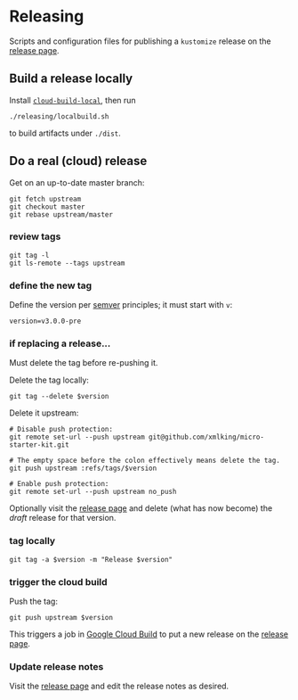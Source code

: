 # Releasing

[release page]: https://github.com/xmlking/micro-starter-kit/releases
[`cloud-build-local`]: https://github.com/GoogleCloudPlatform/cloud-build-local
[google cloud build]: https://cloud.google.com/cloud-build
[semver]: https://semver.org

Scripts and configuration files for publishing a
`kustomize` release on the [release page].

## Build a release locally

Install [`cloud-build-local`], then run

```
./releasing/localbuild.sh
```

to build artifacts under `./dist`.

## Do a real (cloud) release

Get on an up-to-date master branch:

```
git fetch upstream
git checkout master
git rebase upstream/master
```

### review tags

```
git tag -l
git ls-remote --tags upstream
```

### define the new tag

Define the version per [semver] principles; it must start with `v`:

```
version=v3.0.0-pre
```

### if replacing a release...

Must delete the tag before re-pushing it.

Delete the tag locally:

```
git tag --delete $version
```

Delete it upstream:

```
# Disable push protection:
git remote set-url --push upstream git@github.com/xmlking/micro-starter-kit.git

# The empty space before the colon effectively means delete the tag.
git push upstream :refs/tags/$version

# Enable push protection:
git remote set-url --push upstream no_push
```

Optionally visit the [release page] and delete
(what has now become) the _draft_ release for that
version.

### tag locally

```
git tag -a $version -m "Release $version"
```

### trigger the cloud build

Push the tag:

```
git push upstream $version
```

This triggers a job in [Google Cloud Build] to
put a new release on the [release page].

### Update release notes

Visit the [release page] and edit the release notes as desired.
